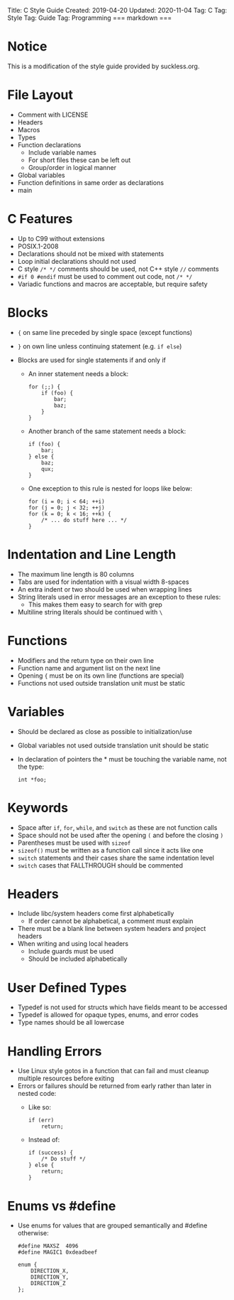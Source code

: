 Title: C Style Guide
Created: 2019-04-20
Updated: 2020-11-04
Tag: C
Tag: Style
Tag: Guide
Tag: Programming
=== markdown ===
# Notice
This is a modification of the style guide provided by suckless.org.

# File Layout
- Comment with LICENSE
- Headers
- Macros
- Types
- Function declarations
    - Include variable names
    - For short files these can be left out
    - Group/order in logical manner
- Global variables
- Function definitions in same order as declarations
- main

# C Features
- Up to C99 without extensions
- POSIX.1-2008
- Declarations should not be mixed with statements
- Loop initial declarations should not used
- C style `/* */` comments should be used, not C++ style `//` comments
- `#if 0 #endif` must be used to comment out code, not `/* */`
- Variadic functions and macros are acceptable, but require safety

# Blocks
- `{` on same line preceded by single space (except functions)
- `}` on own line unless continuing statement (e.g. `if else`)
- Blocks are used for single statements if and only if
    - An inner statement needs a block:

        ```
        for (;;) {
            if (foo) {
                bar;
                baz;
            }
        }
        ```

    * Another branch of the same statement needs a block:

        ``` 
        if (foo) {
            bar;
        } else {
            baz;
            qux;
        }
        ``` 

    * One exception to this rule is nested for loops like below:

        ``` 
        for (i = 0; i < 64; ++i)
        for (j = 0; j < 32; ++j)
        for (k = 0; k < 16; ++k) {
            /* ... do stuff here ... */
        }
        ``` 
    
# Indentation and Line Length
- The maximum line length is 80 columns
- Tabs are used for indentation with a visual width 8-spaces
- An extra indent or two should be used when wrapping lines 
- String literals used in error messages are an exception to these rules:
    - This makes them easy to search for with grep
- Multiline string literals should be continued with `\`

# Functions
* Modifiers and the return type on their own line
* Function name and argument list on the next line
* Opening `{` must be on its own line (functions are special)
* Functions not used outside translation unit must be static

# Variables
* Should be declared as close as possible to initialization/use
* Global variables not used outside translation unit should be static
* In declaration of pointers the * must be touching the variable name, not the type:

    ```
    int *foo;
    ```
    
# Keywords
* Space after `if`, `for`, `while`, and `switch` as these are not function calls
* Space should not be used after the opening `(` and before the closing `)`
* Parentheses must be used with `sizeof`
* `sizeof()` must be written as a function call since it acts like one
* `switch` statements and their cases share the same indentation level
* `switch` cases that FALLTHROUGH should be commented

# Headers
* Include libc/system headers come first alphabetically
    * If order cannot be alphabetical, a comment must explain
* There must be a blank line between system headers and project headers
* When writing and using local headers
    * Include guards must be used
    * Should be included alphabetically

# User Defined Types
* Typedef is not used for structs which have fields meant to be accessed
* Typedef is allowed for opaque types, enums, and error codes
* Type names should be all lowercase

# Handling Errors
* Use Linux style gotos in a function that can fail and must cleanup multiple resources before exiting
* Errors or failures should be returned from early rather than later in nested code:
    * Like so:

        ```
        if (err)
            return;
        ```

    * Instead of:

        ```
        if (success) {
            /* Do stuff */
        } else {
            return;
        }
        ```

# Enums vs #define
* Use enums for values that are grouped semantically and #define otherwise:

    ```
    #define MAXSZ  4096
    #define MAGIC1 0xdeadbeef

    enum {
        DIRECTION_X,
        DIRECTION_Y,
        DIRECTION_Z
    };
    ```
